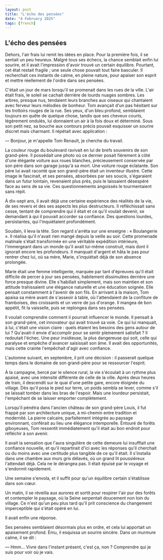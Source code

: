```yaml
---
layout: post
title: "L'écho des pensées"
date: "4 February 2025"
tags: [french]
---
```


## L'écho des pensées

Dehors, l'air frais lui remit les idées en place. Pour la première fois, il se sentait un peu heureux. Malgré tous ses échecs, la chance semblait enfin lui sourire, et il avait l'impression d'avoir trouvé un certain équilibre. Pourtant, cet état restait fragile ; une seule chose pouvait tout faire basculer. Il recherchait ces instants de calme, en pleine nature, pour apaiser son esprit et mettre réellement de l'ordre dans ses pensées.

C'était un jour de mars lorsqu'il se promenait dans les rues de la ville. L'air était frais, le soleil se cachait derrière de lourds nuages sombres. Les arbres, presque nus, tendaient leurs branches aux oiseaux qui chantaient avec ferveur leurs mélodies de bonheur. Tom avançait d'un pas hésitant sur les trottoirs rouges de la rue. Ses yeux, d'un bleu profond, semblaient toujours en quête de quelque chose, tandis que ses cheveux courts, légèrement ondulés, lui donnaient un air à la fois doux et déterminé. Sous son petit nez, sa bouche aux contours précis pouvait esquisser un sourire discret mais charmant. Il répétait avec application : 

— Bonjour, je m'appelle Tom Renault, je cherche du travail.

La couleur rouge du boulevard ravivait en lui de brefs souvenirs de son grand-père. Il possédait une photo où ce dernier posait fièrement à côté d'une élégante voiture aux roues blanches, précieusement conservée par son père dans son garage jusqu'à sa mort. Une voiture rouge éclatante. Son père lui avait raconté que son grand-père était un inventeur illustre. Cette image le fascinait, et ses pensées, absorbées par ses soucis, s'égaraient dans un futur lointain, revenaient plus près, puis le laissaient désespéré face au sens de sa vie. Ces questionnements angoissés le tourmentaient sans répit.

À dix-sept ans, il avait déjà une certaine expérience des réalités de la vie, de ses revers et des ses aspects les plus destructeurs. Il réfléchissait sans cesse, tentant de comprendre qui il était et ce qu'il voulait devenir, se demandant à qui il pouvait accorder sa confiance. Des questions lourdes, persistantes, qui l'inquiétaient profondément.

Soudain, il leva la tête. Son regard s'arrêta sur une enseigne : « Boulangerie ». Il réalisa qu'il n'avait rien mangé depuis la veille au soir. Cette promenade matinale s'était transformée en une véritable expédition intérieure, l'immergeant dans un monde qu'il avait lui-même construit, mais dont il ignorait encore les profondeurs. Il manquait d'argent et hâta le pas pour rentrer chez lui, où sa mère, Marie, s'inquiétait déjà de son absence prolongée.

Marie était une femme intelligente, marquée par tant d'épreuves qu'il était difficile de percer à jour ses pensées, habilement dissimulées derrière une force presque divine. Elle s'habillait simplement, mais son maintien et son attitude trahissaient une élégance naturelle et une éducation soignée. Elle pensait constamment à l'avenir de son fils. En arrivant à la maison, Tom apaisa sa mère avant de s'asseoir à table, où l'attendaient de la confiture de framboises, des croissants et un verre de jus d'orange. Il mangea de bon appétit, fit la vaisselle, puis se replongea dans ses pensées.

Il voulait comprendre comment il pourrait influencer le monde. Il pensait à son grand-père, cet innovateur qui avait trouvé sa voie. Ce qui lui manquait, à lui, c'était une vision claire : quels étaient les besoins des gens autour de lui ? Qu'avait-il envie d'accomplir pour se sentir pleinement satisfait ? Il redoutait l'échec. Une peur insidieuse, la plus dangereuse qui soit, celle qui paralyse et empêche d'avancer saisissait son âme. Il avait des opportunités, mais cette crainte l'empêchait d'agir avec confiance.

L'automne suivant, en septembre, il prit une décision : il passerait quelque temps dans le domaine de son grand-père pour se ressourcer l'esprit. 

À la campagne, bercé par le silence rural, la vie s'écoulait à un rythme plus apaisé, avec une intensité différente de celle de la ville. Après deux heures de train, il descendit sur le quai d'une petite gare, encore éloignée du village. Dès qu'il posa le pied sur terre, un poids sembla se lever, comme s'il se laissait tomber dans les bras de l'espoir. Mais une lourdeur persistait, l'empêchant de se laisser emporter complètement.

Lorsqu'il pénétra dans l'ancien château de son grand-père Louis, il fut frappé par son architecture unique, à mi-chemin entre tradition et modernité. La pierre calcaire, parfaitement intégrée au paysage  environnant, conférait au lieu une élégance intemporelle. Entouré de forêts giboyeuses, Tom ressentit immédiatement qu'il était au bon endroit pour réfléchir à son avenir.

Il avait la sensation que l'aura singulière de cette demeure lui insufflait une confiance nouvelle, et qu'il repartirait d'ici avec les réponses qu'il cherchait ou du moins avec une certitude plus tangible de ce qu'il était. Il s'installa dans une chambre aux murs gris délavés, où un grand lit poussiéreux l'attendait déjà. Cela ne le dérangea pas. Il était épuisé par le voyage et s'endormit rapidement.

Une semaine s'envola, et il suffit pour qu'un équilibre certain s'établisse dans son cœur.

Un matin, il se réveilla aux aurores et sortit pour respirer l'air pur des forêts et contempler le paysage, où la Seine serpentait doucement non loin du village. Ce n'est qu'un peu plus tard qu'il prit conscience du changement imperceptible qui s'était opéré en lui.

Il avait enfin une réponse.

Ses pensées semblaient désormais plus en ordre, et cela lui apportait un apaisement profond. Ému, il esquissa un sourire sincère. Dans un murmure calme, il se dit :

— Hmm... Vivre dans l'instant présent, c'est ça, non ? Comprendre qui je suis pour voir où je vais.
